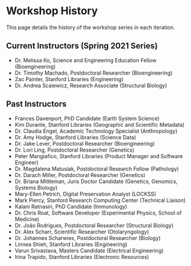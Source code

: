 # Workshop History
This page details the history of the workshop series in each iteration. 


## Current Instructors (Spring 2021 Series)

- Dr. Melissa Ko, Science and Engineering Education Fellow (Bioengineering) 
- Dr. Timothy Machado, Postdoctoral Researcher (Bioengineering) 
- Zac Painter, Stanford Libraries (Engineering) 
- Dr. Andrea Scaiewicz, Research Associate (Structural Biology)



## Past Instructors

- Frances Davenport, PhD Candidate (Earth System Science) 
- Kim Durante, Stanford Libraries (Geographic and Scientific Metadata) 
- Dr. Claudia Engel, Academic Technology Specialist (Anthropology) 
- Dr. Amy Hodge, Stanford Libraries (Science Data) 
- Dr. Jake Lever, Postdoctoral Researcher (Bioengineering) 
- Dr. Lori Ling, Postdoctoral Researcher (Genetics) 
- Peter Mangiafico, Stanford Libraries (Product Manager and Software Engineer) 
- Dr. Magdalena Matusiak, Postdoctoral Research Fellow (Pathology)
- Dr. Darach Miller, Postdoctoral Researcher (Genetics) 
- Dr. Briana Mittleman, Juris Doctor Candidate (Genetics, Genomics, Systems Biology) 
- Mary-Ellen Petrich, Digital Preservation Analyst (LOCKSS) 
- Mark Piercy, Stanford Research Computing Center (Technical Liaison) 
- Kalani Ratnasiri, PhD Candidate (Immunology) 
- Dr. Chris Roat, Software Developer (Experimental Physics, School of Medicine) 
- Dr. João Rodrigues, Postdoctoral Researcher (Structural Biology) 
- Dr. Alex Scharr, Scientific Researcher (Otolaryngology) 
- Dr. Johannes Scharwies, Postdoctoral Researcher (Biology) 
- Linnea Shieh, Stanford Libraries (Engineering) 
- Varun Srivastava, Masters Candidate (Electrical Engineering) 
- Irina Trapido, Stanford Libraries (Electronic Resources)   
  

